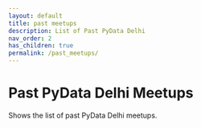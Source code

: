 ```yaml
---
layout: default
title: past meetups
description: List of Past PyData Delhi
nav_order: 2
has_children: true
permalink: /past_meetups/
---
```


# Past PyData Delhi Meetups

Shows the list of past PyData Delhi meetups.
